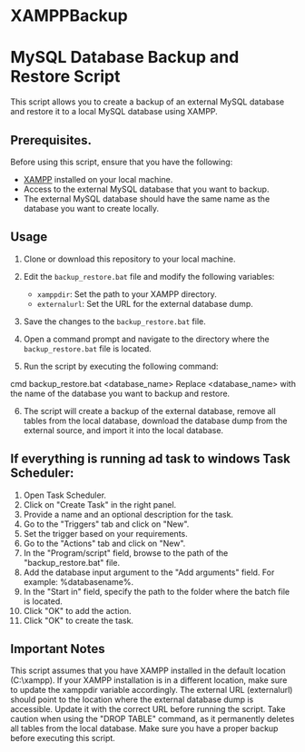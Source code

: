 # XAMPPBackup
# MySQL Database Backup and Restore Script

This script allows you to create a backup of an external MySQL database and restore it to a local MySQL database using XAMPP.

## Prerequisites.

Before using this script, ensure that you have the following:

- [XAMPP](https://www.apachefriends.org/index.html) installed on your local machine.
- Access to the external MySQL database that you want to backup.
- The external MySQL database should have the same name as the database you want to create locally.

## Usage

1. Clone or download this repository to your local machine.
2. Edit the `backup_restore.bat` file and modify the following variables:

   - `xamppdir`: Set the path to your XAMPP directory.
   - `externalurl`: Set the URL for the external database dump.
   
3. Save the changes to the `backup_restore.bat` file.

4. Open a command prompt and navigate to the directory where the `backup_restore.bat` file is located.

5. Run the script by executing the following command:

  cmd
  backup_restore.bat <database_name>
Replace <database_name> with the name of the database you want to backup and restore.

6. The script will create a backup of the external database, remove all tables from the local database, download the database dump from the external source, and import it into the local database.

## If everything is running ad task to windows Task Scheduler: 
1. Open Task Scheduler.
2. Click on "Create Task" in the right panel.
3. Provide a name and an optional description for the task.
4. Go to the "Triggers" tab and click on "New".
5. Set the trigger based on your requirements.
6. Go to the "Actions" tab and click on "New".
7. In the "Program/script" field, browse to the path of the "backup_restore.bat" file.
8. Add the database input argument to the "Add arguments" field. For example: %databasename%.
9. In the "Start in" field, specify the path to the folder where the batch file is located.
10. Click "OK" to add the action.
11. Click "OK" to create the task.

## Important Notes
This script assumes that you have XAMPP installed in the default location (C:\xampp). If your XAMPP installation is in a different location, make sure to update the xamppdir variable accordingly.
The external URL (externalurl) should point to the location where the external database dump is accessible. Update it with the correct URL before running the script.
Take caution when using the "DROP TABLE" command, as it permanently deletes all tables from the local database. Make sure you have a proper backup before executing this script.
